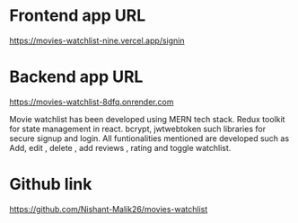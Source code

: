 # Frontend app URL

https://movies-watchlist-nine.vercel.app/signin

# Backend app URL

https://movies-watchlist-8dfq.onrender.com

Movie watchlist has been developed using MERN tech stack. Redux toolkit for state management in react. bcrypt, jwtwebtoken such libraries for secure signup and login.
All funtionalities mentioned are developed such as Add, edit , delete , add reviews , rating and toggle watchlist.

# Github link 
https://github.com/Nishant-Malik26/movies-watchlist